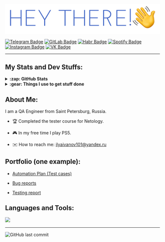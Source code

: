 <div id="header" align="left">
  <img src="https://github.com/IlyaaIvanovv/IlyaaIvanovv/blob/main/newheader.png" width="590"/>
</div>

<div align="left">

  <!-- [![VK LinkedIn](https://img.shields.io/badge/-LinkedIn-0e76a8?style=for-the-badge&logo=linkedin&logoColor=white)](https://www.linkedin.com/in/ilya-ivanov-8bb4712ab/) -->
  [![Telegram Badge](https://img.shields.io/badge/-Telegram-00acee?style=for-the-badge&logo=Telegram&logoColor=white)](https://t.me/ilyaa_ivanov)
  [![GitLab Badge](https://img.shields.io/badge/-GitLab-e87a0c?style=for-the-badge&logo=GitLab&logoColor=white)](https://gitlab.com/IlyaaIvanovv)
  [![Habr Badge](https://img.shields.io/badge/-habr-3e7aa3?style=for-the-badge&logo=habr&logoColor=white)](https://habr.com/ru/users/ilyaa_ivanov/)
  [![Spotify Badge](https://img.shields.io/badge/-Spotify-1DB954?style=for-the-badge&logo=Spotify&logoColor=white)](https://open.spotify.com/user/vb0egzzaijhhfh4ecg62bk514)
  [![Instagram Badge](https://img.shields.io/badge/-Instagram-e4405f?style=for-the-badge&logo=Instagram&logoColor=white)](https://www.instagram.com/ilyaa_ivanov/)
  [![VK Badge](https://img.shields.io/badge/-VK-0e76a8?style=for-the-badge&logo=VK&logoColor=white)](https://vk.com/ilyusha_ivanov)

</div>

---

## My Stats and Dev Stuffs:

<details>
<br />
  <summary><b>:zap: GitHub Stats</b></summary>
    <div id="github" align="center">
      <a>
      <img src="http://github-profile-summary-cards.vercel.app/api/cards/profile-details?username=IlyaaIvanovv&theme=vue" width="763"/>
      </a>
      <img src="https://github-readme-stats.vercel.app/api?username=IlyaaIvanovv&theme=graywhite&show_icons=true&hide_border=false&count_private=true" width="400"/>
      </a>
      <img src="https://github-readme-stats.vercel.app/api/top-langs/?username=IlyaaIvanovv&theme=graywhite&show_icons=true&hide_border=false&layout=compact" width="358"/>
    </div>
</details>

<details>
<br />
  <summary><b>:gear: Things I use to get stuff done</b></summary>
  	<ul>
  	    <li><b>OS:</b> MacOS 14 Sonoma</li>
	      <li><b>Laptop: </b> MacBook Pro M1</li>
  	    <li><b>Browser: </b>Google Chrome</li>
	      <li><b>Terminal: </b> ZSH: Oh My Zsh</li>
	      <li><b>Code Editor:</b> Visual Studio Code</li>
 	      <li><b>Other Tools:</b> IDEA, Git, Postman</li>
	</ul>
</details>

## About Me:

I am a QA Engineer from Saint Petersburg, Russia.

- :trophy: Сompleted the tester course for Netology.

- :video_game: In my free time I play PS5.

- :envelope: How to reach me: ilyaivanov101@yandex.ru

## Portfolio (one example):

- [Automation Plan (Test cases)](https://github.com/IlyaaIvanovv/QA_Diploma/blob/main/docs/Plan.md)

- [Bug reports](https://github.com/IlyaaIvanovv/QA_Diploma/issues)

- [Testing report](https://github.com/IlyaaIvanovv/QA_Diploma/blob/main/docs/Report.md)

## Languages and Tools:

<p align="left">
  <a href="#">
    <img src="https://simpleskill.icons.workers.dev/svg?i=mysql,git,visualstudiocode,html5,css3,intellijidea,jira,testrail,postman,docker,markdown" />
  </a>
</p>

---

![GitHub last commit](https://img.shields.io/github/last-commit/IlyaaIvanovv/IlyaaIvanovv)
